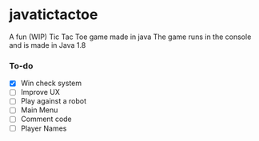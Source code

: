 # javatictactoe
A fun (WIP) Tic Tac Toe game made in java
The game runs in the console and is made in Java 1.8
### To-do
- [x] Win check system
- [ ] Improve UX
- [ ] Play against a robot
- [ ] Main Menu
- [ ] Comment code
- [ ] Player Names
